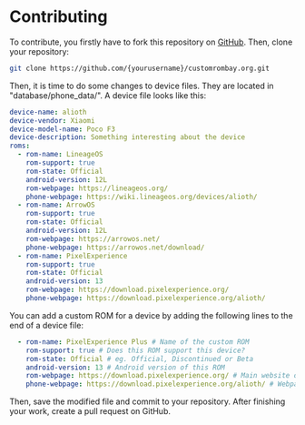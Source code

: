 # Contributing

To contribute, you firstly have to fork this repository on [GitHub](https://github.com/PiotrZPL/customrombay.org/). Then, clone your repository:
```bash
git clone https://github.com/{yourusername}/customrombay.org.git
```

Then, it is time to do some changes to device files. They are located in "database/phone_data/". A device file looks like this:

```yaml
device-name: alioth
device-vendor: Xiaomi
device-model-name: Poco F3
device-description: Something interesting about the device
roms:
  - rom-name: LineageOS
    rom-support: true
    rom-state: Official
    android-version: 12L
    rom-webpage: https://lineageos.org/
    phone-webpage: https://wiki.lineageos.org/devices/alioth/
  - rom-name: ArrowOS
    rom-support: true
    rom-state: Official
    android-version: 12L
    rom-webpage: https://arrowos.net/
    phone-webpage: https://arrowos.net/download/
  - rom-name: PixelExperience
    rom-support: true
    rom-state: Official
    android-version: 13
    rom-webpage: https://download.pixelexperience.org/
    phone-webpage: https://download.pixelexperience.org/alioth/
```

You can add a custom ROM for a device by adding the following lines to the end of a device file:

```yaml
  - rom-name: PixelExperience Plus # Name of the custom ROM
    rom-support: true # Does this ROM support this device?
    rom-state: Official # eg. Official, Discontinued or Beta
    android-version: 13 # Android version of this ROM
    rom-webpage: https://download.pixelexperience.org/ # Main website of this ROM
    phone-webpage: https://download.pixelexperience.org/alioth/ # Webpage of this device
```

Then, save the modified file and commit to your repository. After finishing your work, create a pull request on GitHub.